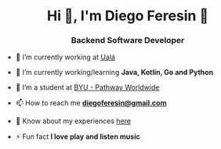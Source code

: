 <h1 align="center">Hi 👋, I'm Diego Feresin 🤘</h1>
<h3 align="center">Backend Software Developer</h3>

- 🔭 I’m currently working at [Ualá](https://ar.linkedin.com/company/ual%C3%A1)

- 🌱 I’m currently working/learning **Java, Kotlin, Go and Python**

- 🌱 I’m a student at [BYU - Pathway Worldwide](https://www.byupathway.org/)

- 📫 How to reach me **diegoferesin@gmail.com**

- 📄 Know about my experiences [here](https://www.linkedin.com/in/diegoferesin/)

- ⚡ Fun fact **I love play and listen music**

